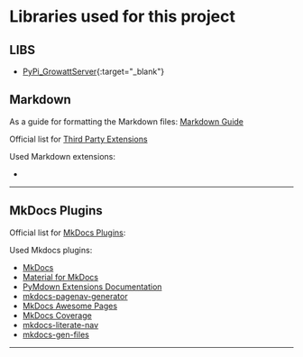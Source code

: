 Libraries used for this project
===============================

## LIBS

- [PyPi_GrowattServer]{:target="_blank"}

## Markdown

As a guide for formatting the Markdown files: [Markdown Guide](https://www.markdownguide.org/)

Official list for [Third Party Extensions](https://github.com/Python-Markdown/markdown/wiki/Third-Party-Extensions)

Used Markdown extensions:

-

***

## MkDocs Plugins

Official list for [MkDocs Plugins](https://github.com/mkdocs/mkdocs/wiki/MkDocs-Plugins):

Used Mkdocs plugins:

 - [MkDocs](https://www.mkdocs.org/)
 - [Material for MkDocs](https://squidfunk.github.io/mkdocs-material/)
 - [PyMdown Extensions Documentation](https://facelessuser.github.io/pymdown-extensions/)
 - [mkdocs-pagenav-generator](https://github.com/Andre601/mkdocs-pagenav-generator)
 - [MkDocs Awesome Pages](https://github.com/lukasgeiter/mkdocs-awesome-pages-plugin)
 - [MkDocs Coverage](https://github.com/pawamoy/mkdocs-coverage)
 - [mkdocs-literate-nav](https://github.com/oprypin/mkdocs-literate-nav)
 - [mkdocs-gen-files](https://github.com/oprypin/mkdocs-gen-files)

***

[PyPi_GrowattServer]: https://github.com/indykoning/PyPi_GrowattServer
